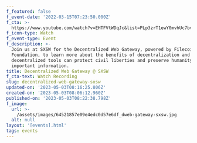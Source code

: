 ```yaml
---
f_featured: false
f_event-date: '2022-03-15T07:23:50.000Z'
f_cta: >-
  https://www.youtube.com/watch?v=EHTFVtWDqJc&list=PLp3zrT1ewY0mvhUc7bvG2tsqHXYCukS9y
f_icon-type: Watch
f_event-type: Event
f_description: >-
  Join us at SXSW for the Decentralized Web Gateway, powered by Filecoin
  Foundation, to learn more about the benefits of decentralization and how these
  decentralized tools can protect civil liberties and preserve humanity’s most
  important information. 
title: Decentralized Web Gateway @ SXSW
f_cta-text: Watch Recording
slug: decentralized-web-gateway-sxsw
updated-on: '2023-05-03T08:16:25.806Z'
created-on: '2023-05-03T08:06:12.960Z'
published-on: '2023-05-03T08:22:38.798Z'
f_image:
  url: >-
    /assets/images/64521857e09e4edc0d57e6df_dweb-gateway-sxsw.jpg
  alt: null
layout: '[events].html'
tags: events
---
```



